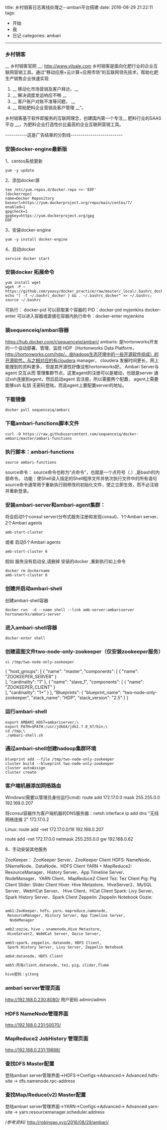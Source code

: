 title: 乡村销客日志离线处理之--ambari平台搭建
date: 2016-08-29 21:22:11
tags:
- 开始
- 我
- 日记
categories: ambari
---

### 乡村销客
__ 乡村销客官网 __: http://www.vilsale.com 
乡村销客是面向化肥行业的企业互联网营销工具。通过“移动应用+云计算+应用市场”的互联网领先技术，帮助化肥生产销售企业快速实现  
<!-- more -->
1. __ 移动化市场营销及客户拜访，__  
1. __ 解决调度发运响应不畅  __  
1. __ 客户账户对账不准等问题， __  
1. __ 帮助肥料企业营销及客户管理 __”。 

乡村销客基于软件即服务的互联网理念，创建国内第一个专注__ 肥料行业的SAAS平台 __，为肥料企业打造性价比最高的企业互联网营销工具。
 
-----------这是广告结束的分割线--------------------------

###  安装docker-engine最新版
1、centos系统更新

	yum -y update
2、添加docker源

	tee /etc/yum.repos.d/docker.repo <<-'EOF'
	[dockerrepo]
	name=Docker Repository
	baseurl=https://yum.dockerproject.org/repo/main/centos/7/
	enabled=1
	gpgcheck=1
	gpgkey=https://yum.dockerproject.org/gpg
	EOF
3、安装docker-engine

	yum -y install docker-engine
4、启动docker

	service docker start

### 安装docker 拓展命令

	yum install wget
	wget -P ~ https://github.com/yeasy/docker_practice/raw/master/_local/.bashrc_docker;
	echo "[ -f ~/.bashrc_docker ] && . ~/.bashrc_docker" >> ~/.bashrc; source ~/.bashrc

可执行：
docker-pid 可以获取某个容器的 PID：docker-pid myjenkins
docker-enter 可以进入容器或直接在容器内执行命令：docker-enter myjenkins

### 装sequenceiq/ambari容器

https://hub.docker.com/r/sequenceiq/ambari/
ambaris: 是hortonworks开发的一个自动部署、管理、监控  HDP（Hortonworks Data Platform， http://hortonworks.com/hdp/，由hadoop生态环境中的一些开源软件组成）的开源软件。与之相对应的有cloudera manager， cloudera 发展时间更长，网上能搜到的资料更多， 但是其开源性好像没有hortonworks好。
Ambari Server与agent 交互从而 管理集群节点，这里agent的注册可以是被动，也就是server 通过ssh连接到agent，然后启动agent 去注册，所以需要两个配置， agent上需要能够ssh 私钥 无密码登陆，而且agent上要配置server的地址。

### 下载镜像

	docker pull sequenceiq/ambari
### 下载ambari-functions脚本文件

	curl -O https://raw.githubusercontent.com/sequenceiq/docker-ambari/master/ambari-functions
### 执行脚本：ambari-functions

	source ambari-functions

source命令：
source命令也称为“点命令”，也就是一个点符号（.）,是bash的内部命令。
功能：使Shell读入指定的Shell程序文件并依次执行文件中的所有语句
source命令通常用于重新执行刚修改的初始化文件，使之立即生效，而不必注销并重新登录。


### 安装ambari-server和ambari-agent集群：

将会启动1个consul server(分布式服务注册和发现consul)、1个Ambari server、2个Ambari agents

	amb-start-cluster
或者 启动5个Ambari agents
	
	amb-start-cluster 6


假如 服务没有启动全,请删掉 安装的docker ,重新执行如上命令

	docker rm dockername
	amb-start-cluster 6

### 创建并启动ambari-shell
创建ambari-shell容器

	docker run  -d --name shell --link amb-server:ambariserver hortonworks/ambari-server

###  进入ambari-shell容器

	docker-enter shell

###  创建蓝图文件two-node-only-zookeeper（仅安装zookeeper服务）

	vi /tmp/two-node-only-zookeeper
{
  "host_groups": [
    {
      "name": "master",
      "components": [
        {
          "name": "ZOOKEEPER_SERVER"
        }      
      ],
      "cardinality": "1"
    },
    {
      "name": "slave_1",
      "components": [
        {
          "name": "ZOOKEEPER_CLIENT"
        }      
      ],
      "cardinality": "1+"
    }
  ],
  "Blueprints": {
    "blueprint_name": "two-node-only-zookeeper",
    "stack_name": "HDP",
    "stack_version": "2.5"
  }
}

### 运行ambari-shell

	export AMBARI_HOST=ambariserver;\
	export PATH=$PATH:/usr/jdk64/jdk1.7.0_67/bin;\
	cd /tmp;\
	./ambari-shell.sh


### 通过ambari-shell创建hadoop集群环境

	blueprint add --file /tmp/two-node-only-zookeeper
	cluster build --blueprint two-node-only-zookeeper
	cluster autoAssign
	cluster create

### 客户端机器添加网络路由
Windows(需要以管理员身份运行cmd): route add 172.17.0.0 mask 255.255.0.0 192.168.0.207


将consul容器作为客户端机器的DNS服务器：netsh interface ip add dns "无线网络连接 2" 172.17.0.2

Linux:  route add -net 172.17.0.0/16 192.168.0.207


route add -net 172.17.0.0 netmask 255.255.0.0 gw 192.168.0.62

8、手动安装其他服务

ZooKeeper： ZooKeeper Server、ZooKeeper Client
HDFS: NameNode、SNameNode、DataNode、HDFS Client
YARN + MapReduce2: ResourceManager、History Server、App Timeline Server、
	NodeManager、YARN Client、MapReduce2 Client
Tez:                Tez Client
Pig:                Pig Client
Slider:             Slider Client
Hiver:              Hive Metastore、HiveServer2、MySQL Server、WebHCat Server、
                     Hive Client、HCat Client
Spark:              Livy Server、Spark History Server、Spark Client
Zeppelin:           Zeppelin Notebook
Oozie:

```bash

amb1:ZooKeeper，hdfs，yarn，mapreduce,namenode,  
 ResourceManager, History Server, App Timeline Server,  
  NodeManager

amb2:oozie，hive ，snamenode,Hive Metastore,  
 HiveServer2, WebHCat Server, Oozie Server,  

amb3:spark，zeppelin，datanode, HDFS Client,  
 Spark History Server, Livy Server, Zeppelin Notebook

amb4:datanode, HDFS Client

amb5:所有client,datanode, tez，pig，slider,flume

hive密码：yiteng

```

###  ambari server管理页面

http://192.168.0.230:8080/  用户密码 admin/admin


###  HDFS NameNode管理界面

http://192.168.0.231:50070/

### MapReduce2 JobHistory 管理页面 

http://192.168.0.231:19888/


### 查找DFS Master配置

登陆ambari server管理界面->HDFS->Configs->Advanced-> Advanced hdfs-site
-> dfs.namenode.rpc-address


### 查找Map/Reduce(v2) Master配置

登陆ambari server管理界面->YARN->Configs->Advanced-> Advanced yarn-site
-> yarn.resourcemanager.scheduler.address

/*参考资料*/
http://robingao.xyz/2016/08/29/ambari/
